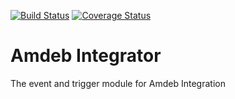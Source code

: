 [![Build Status](https://travis-ci.org/amdeb/amdeb-integrator.svg?branch=master)](https://travis-ci.org/amdeb/amdeb-integrator)
[![Coverage Status](https://img.shields.io/coveralls/amdeb/amdeb-amazon.svg)](https://coveralls.io/r/amdeb/amdeb-amazon)

Amdeb Integrator
================

The event and trigger module for Amdeb Integration
